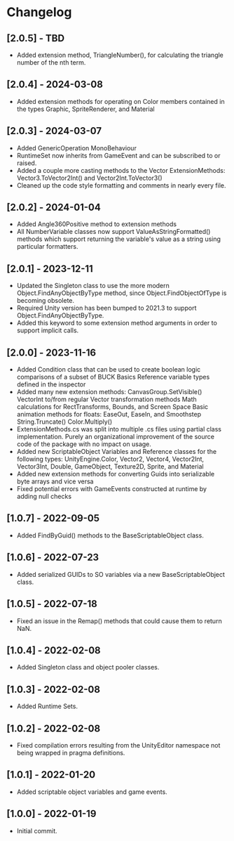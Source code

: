 # Changelog

## [2.0.5] - TBD
- Added extension method, TriangleNumber(), for calculating the triangle number of the nth term.

## [2.0.4] - 2024-03-08
- Added extension methods for operating on Color members contained in the types Graphic, SpriteRenderer, and Material

## [2.0.3] - 2024-03-07
- Added GenericOperation MonoBehaviour
- RuntimeSet now inherits from GameEvent and can be subscribed to or raised.
- Added a couple more casting methods to the Vector ExtensionMethods: Vector3.ToVector2Int() and Vector2Int.ToVector3()
- Cleaned up the code style formatting and comments in nearly every file.


## [2.0.2] - 2024-01-04

- Added Angle360Positive method to extension methods
- All NumberVariable classes now support ValueAsStringFormatted() methods which support returning the variable's value as a string using particular formatters.

## [2.0.1] - 2023-12-11

- Updated the Singleton class to use the more modern Object.FindAnyObjectByType method, since Object.FindObjectOfType is becoming obsolete.
- Required Unity version has been bumped to 2021.3 to support Object.FindAnyObjectByType.
- Added this keyword to some extension method arguments in order to support implicit calls.

## [2.0.0] - 2023-11-16

- Added Condition class that can be used to create boolean logic comparisons of a subset of BUCK Basics Reference variable types defined in the inspector
- Added many new extension methods: 
    CanvasGroup.SetVisible() 
    VectorInt to/from regular Vector transformation methods
    Math calculations for RectTransforms, Bounds, and Screen Space
    Basic animation methods for floats: EaseOut, EaseIn, and Smoothstep
    String.Truncate()
    Color.Multiply()
- ExtensionMethods.cs was split into multiple .cs files using partial class implementation. Purely an organizational improvement of the source code of the package with no impact on usage.
- Added new ScriptableObject Variables and Reference classes for the following types:
    UnityEngine.Color, Vector2, Vector4, Vector2Int, Vector3Int, Double, GameObject, Texture2D, Sprite, and Material
- Added new extension methods for converting Guids into serializable byte arrays and vice versa
- Fixed potential errors with GameEvents constructed at runtime by adding null checks

## [1.0.7] - 2022-09-05

- Added FindByGuid() methods to the BaseScriptableObject class.

## [1.0.6] - 2022-07-23

- Added serialized GUIDs to SO variables via a new BaseScriptableObject class.

## [1.0.5] - 2022-07-18

- Fixed an issue in the Remap() methods that could cause them to return NaN.

## [1.0.4] - 2022-02-08

- Added Singleton class and object pooler classes.

## [1.0.3] - 2022-02-08

- Added Runtime Sets.

## [1.0.2] - 2022-02-08

- Fixed compilation errors resulting from the UnityEditor namespace not being wrapped in pragma definitions.

## [1.0.1] - 2022-01-20

- Added scriptable object variables and game events.

## [1.0.0] - 2022-01-19

- Initial commit.